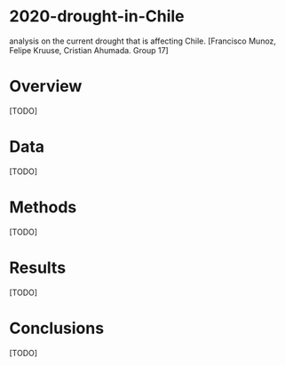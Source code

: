# 2020-drought-in-Chile
analysis on the current drought that is affecting Chile. [Francisco Munoz, Felipe Kruuse, Cristian Ahumada. Group 17]

# Overview
[TODO]

# Data
[TODO]

# Methods
[TODO]

# Results
[TODO]

# Conclusions
[TODO]

